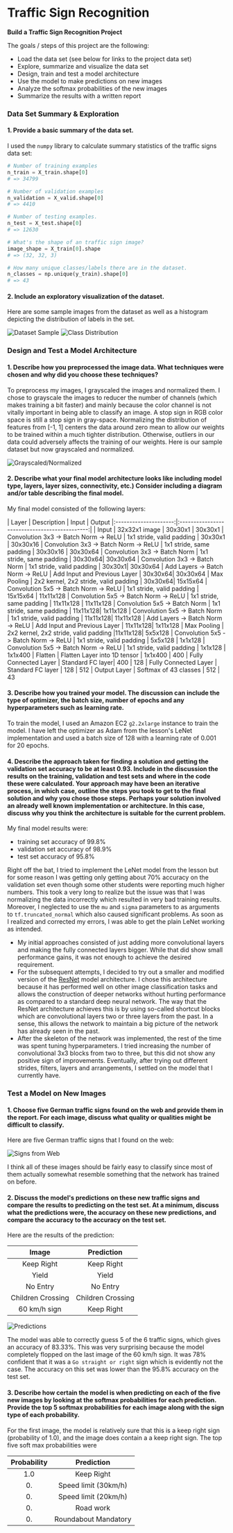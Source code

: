 # **Traffic Sign Recognition**



**Build a Traffic Sign Recognition Project**

The goals / steps of this project are the following:
* Load the data set (see below for links to the project data set)
* Explore, summarize and visualize the data set
* Design, train and test a model architecture
* Use the model to make predictions on new images
* Analyze the softmax probabilities of the new images
* Summarize the results with a written report


### Data Set Summary & Exploration

#### 1. Provide a basic summary of the data set.

I used the `numpy` library to calculate summary statistics of the traffic signs data set:

```python
# Number of training examples
n_train = X_train.shape[0]
# => 34799

# Number of validation examples
n_validation = X_valid.shape[0]
# => 4410

# Number of testing examples.
n_test = X_test.shape[0]
# => 12630

# What's the shape of an traffic sign image?
image_shape = X_train[0].shape
# => (32, 32, 3)

# How many unique classes/labels there are in the dataset.
n_classes = np.unique(y_train).shape[0]
# => 43
```

#### 2. Include an exploratory visualization of the dataset.

Here are some sample images from the dataset as well as a histogram depicting the distribution
of labels in the set.

![Dataset Sample](./images/speed-limit.png)
![Class Distribution](./images/class-distrib.png)

### Design and Test a Model Architecture

#### 1. Describe how you preprocessed the image data. What techniques were chosen and why did you choose these techniques?
To preprocess my images, I grayscaled the images and normalized them. I chose to grayscale the images to
reducer the number of channels (which makes training a bit faster) and mainly because the color channel is not
vitally important in being able to classify an image. A stop sign in RGB color space is still a stop sign in
gray-space. Normalizing the distribution of features from [-1, 1] centers the data around zero mean to allow our weights to be trained within a much tighter distribution. Otherwise, outliers in our data could adversely affects the training of our weights. Here is our sample dataset but now grayscaled and normalized.

![Grayscaled/Normalized](./images/norm.png)

#### 2. Describe what your final model architecture looks like including model type, layers, layer sizes, connectivity, etc.) Consider including a diagram and/or table describing the final model.

My final model consisted of the following layers:

| Layer             |     Description                   | Input | Output
|:---------------------:|:---------------------------------------------:|
| Input                 | 32x32x1 image                 | 30x30x1 | 30x30x1
| Convolution 3x3 -> Batch Norm -> ReLU  | 1x1 stride, valid padding  | 30x30x1 | 30x30x16
| Convolution 3x3 -> Batch Norm -> ReLU  | 1x1 stride, same padding  | 30x30x16 | 30x30x64
| Convolution 3x3 -> Batch Norm      | 1x1 stride, same padding  | 30x30x64| 30x30x64
| Convolution 3x3 -> Batch Norm      | 1x1 stride, valid padding  | 30x30x1| 30x30x64
| Add Layers -> Batch Norm -> ReLU     | Add Input and Previous Layer  | 30x30x64| 30x30x64
| Max Pooling     | 2x2 kernel, 2x2 stride, valid padding  | 30x30x64| 15x15x64
| Convolution 5x5 -> Batch Norm -> ReLU  | 1x1 stride, valid padding  | 15x15x64 | 11x11x128
| Convolution 5x5 -> Batch Norm -> ReLU  | 1x1 stride, same padding  | 11x11x128 | 11x11x128
| Convolution 5x5 -> Batch Norm      | 1x1 stride, same padding  | 11x11x128| 1x11x128
| Convolution 5x5 -> Batch Norm      | 1x1 stride, valid padding  | 11x11x128| 11x11x128
| Add Layers -> Batch Norm -> ReLU     | Add Input and Previous Layer  | 11x11x128| 1x11x128
| Max Pooling     | 2x2 kernel, 2x2 stride, valid padding  |11x11x128| 5x5x128
| Convolution 5x5 -> Batch Norm -> ReLU  | 1x1 stride, valid padding  | 5x5x128 | 1x1x128
| Convolution 5x5 -> Batch Norm -> ReLU  | 1x1 stride, valid padding  | 1x1x128 | 1x1x400
| Flatten | Flatten Layer into 1D tensor | 1x1x400 | 400
| Fully Connected Layer | Standard FC  layer| 400 | 128
| Fully Connected Layer | Standard FC  layer | 128 | 512
| Output Layer | Softmax of 43 classes | 512 | 43
#### 3. Describe how you trained your model. The discussion can include the type of optimizer, the batch size, number of epochs and any hyperparameters such as learning rate.

To train the model, I used an Amazon EC2 `g2.2xlarge` instance to train the model. I have left the optimizer as Adam from the lesson's LeNet implementation and used a batch size of 128 with a learning rate of 0.001 for 20 epochs.

#### 4. Describe the approach taken for finding a solution and getting the validation set accuracy to be at least 0.93. Include in the discussion the results on the training, validation and test sets and where in the code these were calculated. Your approach may have been an iterative process, in which case, outline the steps you took to get to the final solution and why you chose those steps. Perhaps your solution involved an already well known implementation or architecture. In this case, discuss why you think the architecture is suitable for the current problem.

My final model results were:
* training set accuracy of 99.8%
* validation set accuracy of 98.9%
* test set accuracy of 95.8%

Right off the bat, I tried to implement the LeNet model from the lesson but for some reason I was getting only getting about 70% accuracy on the validation set even though some other students were reporting much higher numbers. This took a very long to realize but the issue was that I was normalizing the data incorrectly which resulted in very bad training results. Moreover, I neglected to use the `mu` and `sigma` parameters to as arguments to `tf.truncated_normal` which also caused significant problems. As soon as I realized and corrected my errors, I was able to get the plain LeNet working as intended.

- My initial approaches consisted of just adding more convolutional layers and making the fully connected layers bigger. While that did show small performance gains, it was not enough to achieve the desired requirement.
- For the subsequent attempts, I decided to try out a smaller and modified version of the [ResNet](https://arxiv.org/abs/1512.03385) model architecture. I chose this architecture because it has performed well on other image classification tasks and allows the construction of deeper networks without hurting performance as compared to a standard deep neural network. The way that the ResNet architecture achieves this is by using so-called shortcut blocks which are convolutional layers two or three layers from the past. In a sense, this allows the network to maintain a big picture of the network has already seen in the past.
- After the skeleton of the network was implemented, the rest of the time was spent tuning hyperparameters. I tried increasing the number of convolutional 3x3 blocks from two to three, but this did not show any positive sign of improvements. Eventually, after trying out different strides, filters, layers and arrangements, I settled on the model that I currently have.


### Test a Model on New Images

#### 1. Choose five German traffic signs found on the web and provide them in the report. For each image, discuss what quality or qualities might be difficult to classify.

Here are five German traffic signs that I found on the web:

![Signs from Web](./images/download.png)

I think all of these images should be fairly easy to classify since most of them actually somewhat resemble something that the network has trained on before.

#### 2. Discuss the model's predictions on these new traffic signs and compare the results to predicting on the test set. At a minimum, discuss what the predictions were, the accuracy on these new predictions, and compare the accuracy to the accuracy on the test set.

Here are the results of the prediction:

| Image             |     Prediction                    |
|:---------------------:|:---------------------------------------------:|
| Keep Right         | Keep Right                  |
| Yield            | Yield                   |
| No Entry             | No Entry                     |
| Children Crossing          | Children Crossing                  |
| 60 km/h sign     | Keep Right

![Predictions](./images/predict.png)

The model was able to correctly guess 5 of the 6 traffic signs, which gives an accuracy of 83.33%. This was very surprising because the model completely flopped on the last image of the 60 km/h sign.
It was 78% confident that it was a `Go straight or right` sign which is evidently not the case. The accuracy on this set was lower than the 95.8% accuracy on the test set.

#### 3. Describe how certain the model is when predicting on each of the five new images by looking at the softmax probabilities for each prediction. Provide the top 5 softmax probabilities for each image along with the sign type of each probability.


For the first image, the model is relatively sure that this is a keep right sign (probability of 1.0), and the image does contain a a keep right sign. The top five soft max probabilities were

| Probability           |     Prediction                    |
|:---------------------:|:---------------------------------------------:|
| 1.0                   | Keep Right                  |
| 0.                    | Speed limit (30km/h)                    |
| 0.                    | Speed limit (20km/h)                 |
| 0.                    | Road work                |
| 0.                    | Roundabout Mandatory                |
